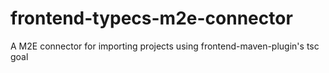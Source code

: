 # frontend-typecs-m2e-connector
A M2E connector for importing projects using frontend-maven-plugin's tsc goal
